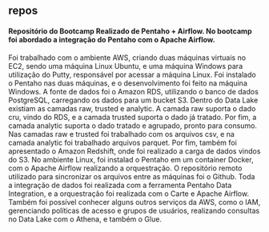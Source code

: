 ## repos
#### Repositório do Bootcamp Realizado de Pentaho + Airflow. No bootcamp foi abordado a integração do Pentaho com o Apache Airflow. 

Foi trabalhado com o ambiente AWS, criando duas máquinas virtuais no EC2, sendo uma máquina Linux Ubuntu, e uma máquina Windows para utilização do Putty, responsável por acessar a máquina Linux. Foi instalado o Pentaho nas duas máquinas, e o desenvolvimento foi feito na máquina Windows. 
A fonte de dados foi o Amazon RDS, utilizando o banco de dados PostgreSQL, carregando os dados para um bucket S3. 
Dentro do Data Lake existiam as camadas raw, trusted e analytic. A camada raw suporta o dado cru, vindo do RDS, e a camada trusted suporta o dado já tratado. Por fim, a camada analytic suporta o dado tratado e agrupado, pronto para consumo. Nas camadas raw e trusted foi trabalhado com os arquivos csv, e na camada analytic foi trabalhado arquivos parquet. Por fim, também foi apresentado o Amazon Redshift, onde foi realizado a carga de dados vindos do S3. 
No ambiente Linux, foi instalad o Pentaho em um container Docker, com o Apache Airflow realizando a orquestração.
O repositório remoto utilizado para sincronizar os arquivos entre as máquinas foi o Github. Toda a integração de dados foi realizada com a ferramenta Pentaho Data Integration, e a orquestração foi realizada com o Carte e Apache Airflow.
Também foi possível conhecer alguns outros serviços da AWS, como o IAM, gerenciando políticas de acesso e grupos de usuários, realizando consultas no Data Lake com o Athena, e também o Glue. 
